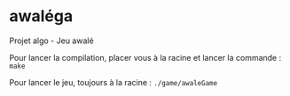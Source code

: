 # awaléga
Projet algo - Jeu awalé


Pour lancer la compilation, placer vous à la racine et lancer la commande :
`make`

Pour lancer le jeu, toujours à la racine :
`./game/awaleGame`